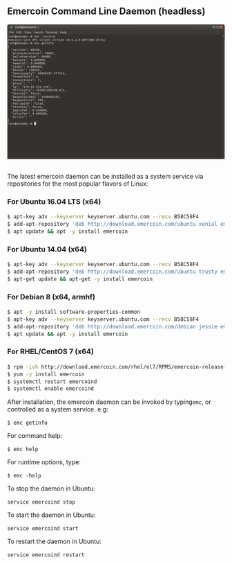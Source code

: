 ## Emercoin Command Line Daemon (headless)

<div style="overflow:hidden;"><img style="float:left;" src="Wallet-headless.png" alt="Emercoin on the command line" width="512"></div><br>

The latest emercoin daemon can be installed as a system service via repositories for the most popular flavors of Linux:

### For Ubuntu 16.04 LTS (x64)

```bash
$ apt-key adv --keyserver keyserver.ubuntu.com --recv B58C58F4
$ add-apt-repository 'deb http://download.emercoin.com/ubuntu xenial emercoin'
$ apt update && apt -y install emercoin
```
### For Ubuntu 14.04 (x64)
```bash
$ apt-key adv --keyserver keyserver.ubuntu.com --recv B58C58F4
$ add-apt-repository 'deb http://download.emercoin.com/ubuntu trusty emercoin'
$ apt-get update && apt-get -y install emercoin
```
### For Debian 8 (x64, armhf)
```bash
$ apt -y install software-properties-common
$ apt-key adv --keyserver keyserver.ubuntu.com --recv B58C58F4
$ add-apt-repository 'deb http://download.emercoin.com/debian jessie emercoin'
$ apt update && apt -y install emercoin
```
### For RHEL/CentOS 7 (x64)
```bash
$ rpm -ivh http://download.emercoin.com/rhel/el7/RPMS/emercoin-release-1.0-1.el7.centos.noarch.rpm
$ yum -y install emercoin
$ systemctl restart emercoind
$ systemctl enable emercoind
```
After installation, the emercoin daemon can be invoked by typing`emc`, or controlled as a system service. e.g:

	$ emc getinfo

For command help:

	$ emc help

For runtime options, type:

	$ emc -help

To stop the daemon in Ubuntu:

	service emercoind stop

To start the daemon in Ubuntu:

	service emercoind start

To restart the daemon in Ubuntu:

	service emercoind restart

